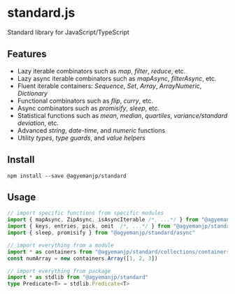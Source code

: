 # standard.js
Standard library for JavaScript/TypeScript

## Features
- Lazy iterable combinators such as _map_, _filter_, _reduce_, etc.
- Lazy async iterable combinators such as _mapAsync_, _filterAsync_, etc.
- Fluent iterable containers: _Sequence_, _Set_, _Array_, _ArrayNumeric_, _Dictionary_
- Functional combinators such as _flip_, _curry_, etc.
- Async combinators such as _promisify_, _sleep_, etc.
- Statistical functions such as _mean_, _median_, _quartiles_, _variance/standard deviation_, etc.
- Advanced _string_, _date-time_, and _numeric_ functions
- Utility _types_, _type guards_, and _value helpers_


## Install
`npm install --save @agyemanjp/standard`


## Usage
```ts
// import specific functions from specific modules
import { mapAsync, ZipAsync, isAsyncIterable /*, ...*/ } from "@agyemanjp/standard/collections/combinators"
import { keys, entries, pick, omit  /*, ...*/ } from "@agyemanjp/standard/object"
import { sleep, promisify } from "@agyemanjp/standard/async"

// import everything from a module
import * as containers from "@agyemanjp/standard/collections/containers"
const numArray = new containers.Array([1, 2, 3])

// import everything from package
import * as stdlib from "@agyemanjp/standard"
type Predicate<T> = stdlib.Predicate<T>
```